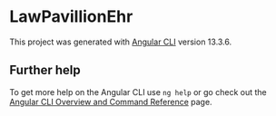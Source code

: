 # LawPavillionEhr

This project was generated with [Angular CLI](https://github.com/angular/angular-cli) version 13.3.6.

## Further help

To get more help on the Angular CLI use `ng help` or go check out the [Angular CLI Overview and Command Reference](https://angular.io/cli) page.
